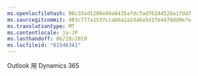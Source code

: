 ```yaml
---
ms.openlocfilehash: 06c33ad1208ed4a0435afdcfad76244528a1fdd7
ms.sourcegitcommit: 483c777a1537ccab6a2a2da6a5d1fe4470dd0e7e
ms.translationtype: MT
ms.contentlocale: ja-JP
ms.lasthandoff: 06/19/2019
ms.locfileid: "61546341"
---
```

Outlook 用 Dynamics 365